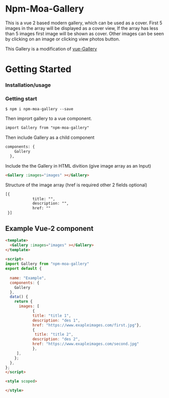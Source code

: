 Npm-Moa-Gallery
==========

This is a vue 2 based modern gallery, which can be used as a cover. First 5 images in the array will be displayed as a cover view, If the array has less than 5 images first image will be shown as cover. Other images can be seen by clicking on an image or clicking view photos button.

This Gallery is a modification of [vue-Gallery](https://github.com/RobinCK/vue-gallery)

# Getting Started
  <!-- * [Getting Started Guide](http://www.idangero.us/swiper/get-started/)
  * [API](http://www.idangero.us/swiper/api/)
  * [Demos](http://www.idangero.us/swiper/demos/)
  * [Forum](http://www.idangero.us/swiper/forum/) -->

### Installation/usage

### Getting start
```
$ npm i npm-moa-gallery --save
```

Then imprort gallery to a vue component.

```html
import Gallery from "npm-moa-gallery"
```

Then include Gallery as a child component

```html
components: {
    Gallery
  },
```

Include the the Gallery in HTML divition (give image array as an Input)

```html
<Gallery :images="images" ></Gallery>
```

Structure of the image array (href is required other 2 fields optional)

```html
[{
            title: "",
            description: "",
            href: ""
 }]
```

## Example Vue-2 component

```html
<template>
  <Gallery :images="images" ></Gallery>
</template>
  
<script>
import Gallery from "npm-moa-gallery"
export default {
  
  name: "Example",
  components: {
    Gallery
  },
  data() {
    return {
      images: [
            {
            title: "title 1",
            description: "des 1",
            href: "https://www.exapleimages.com/first.jpg"},
            {
             title: "title 2",
            description: "des 2",
            href: "https://www.exapleimages.com/second.jpg"
            },
     ],
    };
  },
};
</script>

<style scoped>

</style>
```
